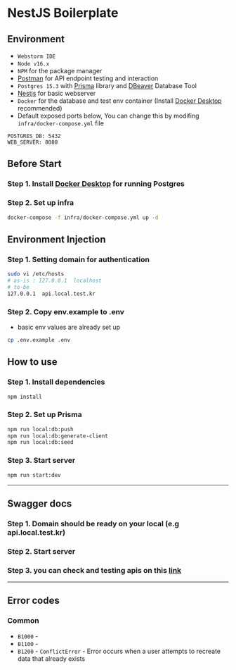 # NestJS Boilerplate

## Environment

- `Webstorm IDE`
- `Node v16.x`
- `NPM` for the package manager
- [Postman](https://www.postman.com/downloads/) for API endpoint testing and interaction
- `Postgres 15.3` with [Prisma](https://www.prisma.io/) library and [DBeaver](https://dbeaver.io/download/) Database Tool
- [Nestjs](https://github.com/nestjs/nest) for basic webserver
- `Docker` for the database and test env container (Install [Docker Desktop](https://www.docker.com/products/docker-desktop/) recommended)
- Default exposed ports below, You can change this by modifing `infra/docker-compose.yml` file

```
POSTGRES_DB: 5432
WEB_SERVER: 8080
```

## Before Start

### Step 1. Install [Docker Desktop](https://www.docker.com/products/docker-desktop/) for running Postgres

### Step 2. Set up infra

```bash
docker-compose -f infra/docker-compose.yml up -d
```

## Environment Injection

### Step 1. Setting domain for authentication

```bash
sudo vi /etc/hosts
# as-is : 127.0.0.1  localhost
# to-be
127.0.0.1  api.local.test.kr
```

### Step 2. Copy env.example to .env

- basic env values are already set up

```bash
cp .env.example .env
```

## How to use

### Step 1. Install dependencies

```bash
npm install
```

### Step 2. Set up Prisma

```bash
npm run local:db:push
npm run local:db:generate-client
npm run local:db:seed
```

### Step 3. Start server

```bash
npm run start:dev
```

---

## Swagger docs
### Step 1. Domain should be ready on your local (e.g api.local.test.kr)
### Step 2. Start server
### Step 3. you can check and testing apis on this [link](http://api.local.test.kr:8080/api)

---

## Error codes

### Common

- `B1000` - 
- `B1100` - 
- `B1200` - `ConflictError` - Error occurs when a user attempts to recreate data that already exists

